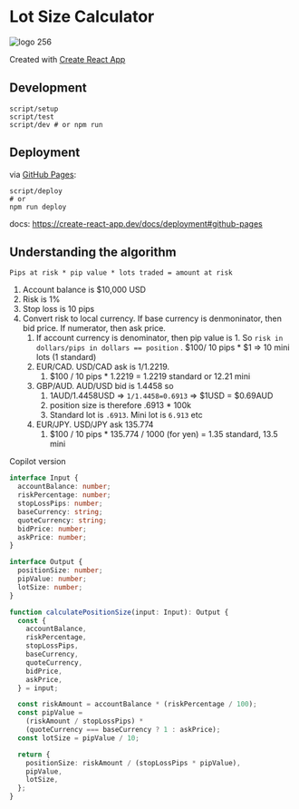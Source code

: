 # Lot Size Calculator

![logo 256](https://github.com/maxbeizer/lot-size-calculator/assets/2006658/88e62d0b-ab43-43df-bd43-28e0da50d279)

Created with [Create React App](https://create-react-app.dev/)

## Development

```
script/setup
script/test
script/dev # or npm run
```

## Deployment

via [GitHub Pages](https://pages.github.com/):

```
script/deploy
# or
npm run deploy
```

docs: https://create-react-app.dev/docs/deployment#github-pages

## Understanding the algorithm

```
Pips at risk * pip value * lots traded = amount at risk
```

1. Account balance is $10,000 USD
1. Risk is 1%
1. Stop loss is 10 pips
1. Convert risk to local currency. If base currency is denmoninator, then bid price. If numerator, then ask price.
   1. If account currency is denominator, then pip value is 1. So `risk in dollars/pips in dollars == position` . $100/ 10 pips \* $1 => 10 mini lots (1 standard)
   1. EUR/CAD. USD/CAD ask is 1/1.2219.
      1. $100 / 10 pips \* 1.2219 = 1.2219 standard or 12.21 mini
   1. GBP/AUD. AUD/USD bid is 1.4458 so
      1. 1AUD/1.4458USD => `1/1.4458=0.6913` => $1USD = $0.69AUD
      1. position size is therefore .6913 \* 100k
      1. Standard lot is `.6913`. Mini lot is `6.913` etc
   1. EUR/JPY. USD/JPY ask 135.774
      1. $100 / 10 pips \* 135.774 / 1000 (for yen) = 1.35 standard, 13.5 mini

Copilot version

```typescript
interface Input {
  accountBalance: number;
  riskPercentage: number;
  stopLossPips: number;
  baseCurrency: string;
  quoteCurrency: string;
  bidPrice: number;
  askPrice: number;
}

interface Output {
  positionSize: number;
  pipValue: number;
  lotSize: number;
}

function calculatePositionSize(input: Input): Output {
  const {
    accountBalance,
    riskPercentage,
    stopLossPips,
    baseCurrency,
    quoteCurrency,
    bidPrice,
    askPrice,
  } = input;

  const riskAmount = accountBalance * (riskPercentage / 100);
  const pipValue =
    (riskAmount / stopLossPips) *
    (quoteCurrency === baseCurrency ? 1 : askPrice);
  const lotSize = pipValue / 10;

  return {
    positionSize: riskAmount / (stopLossPips * pipValue),
    pipValue,
    lotSize,
  };
}
```

